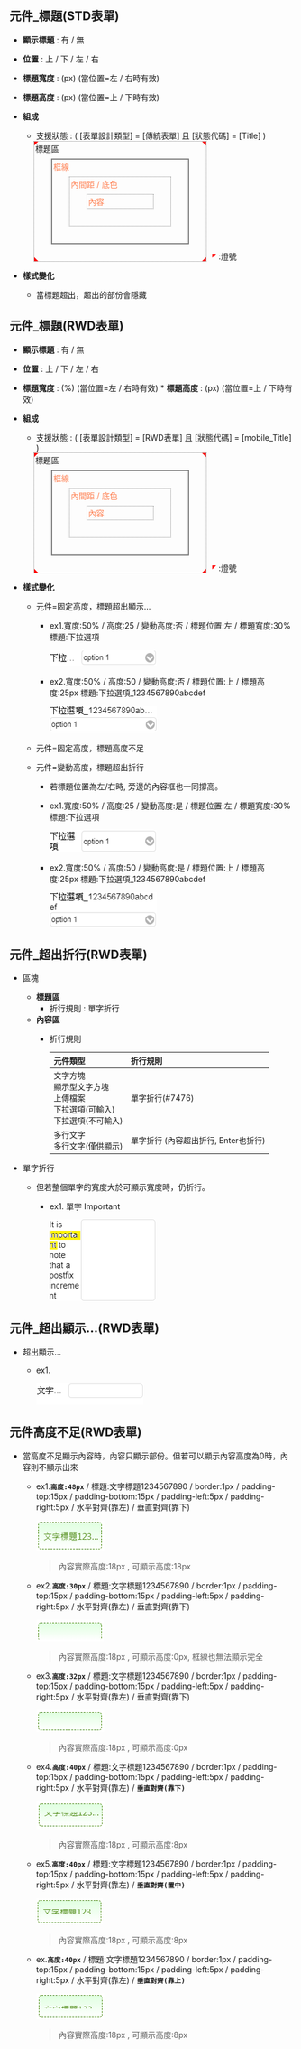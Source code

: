 ## <div id="std-ctrl-title">元件_標題(STD表單)</div>
* **顯示標題** : 有 / 無
* **位置** : 上 / 下 / 左 / 右														
* **標題寬度** : (px) (當位置=左 / 右時有效)
* **標題高度** : (px) (當位置=上 / 下時有效)

* **<div id="標題(傳統表單)_組成">組成</div>**

	* 支援狀態 :  ( [表單設計類型] = [傳統表單] 且 [狀態代碼] = [Title] )

	<div style="display:inline-flex;align-items:flex-end;width:80%;">
		<div class="ctrl_title" style="position:relative;box-sizing:border-box;margin-left:5%;padding:30px;border:1px #808080 dotted;width:80%;height:100%;">
			<div style="position:absolute;top:2px;left:2px;">標題區</div>
			<div class="ctrl_title_light1" style="position: absolute; border-style: solid; width: 0px; height: 0px; z-index: 60; top: 0px; left: 0px; border-width: 7px 7px 0px 0px; border-color: rgb(255, 0, 0) transparent transparent;"></div>
			<div class="ctrl_title_light3" style="position: absolute; border-style: solid; width: 0px; height: 0px; z-index: 60; bottom: 0px; left: 0px; border-width: 7px 0px 0px 7px; border-color: transparent transparent transparent rgb(255, 0, 0);"></div>
			<div class="ctrl_title_light4" style="position: absolute; border-style: solid; width: 0px; height: 0px; z-index: 60; top: 0px; right: 0px; border-width: 0px 7px 7px 0px; border-color: transparent rgb(255, 0, 0) transparent transparent;"></div>
			<div class="ctrl_title_light6" style="position: absolute; border-style: solid; width: 0px; height: 0px; z-index: 60; bottom: 0px; right: 0px; border-width: 0px 0px 7px 7px; border-color: transparent transparent rgb(255, 0, 0);"></div>
			<div class="ctrl_border" style="position:relative;box-sizing:border-box;padding:30px;border:2px #808080 solid;width:100%;height:100%;">
				<div style="position:absolute;top:2px;left:2px;color:#ff7f50;">框線</div>
				<div class="ctrl_padding" style="position:relative;box-sizing:border-box;padding:30px;border:1px #808080 dotted;width:100%;height:100%;">
				<div style="position:absolute;top:2px;left:2px;color:#ff7f50;">內間距 / 底色</div>
					<div class="ctrl_ctt" style="position:relative;box-sizing:border-box;padding:2px;border:1px #808080 dotted;width:100%;height:100%;color:#ff7f50;">內容
					</div>                   
				</div>            
			</div>
		</div>	
		<div style="display:inline-flex;align-items:center;margin-left:10px;">
			<div style="position:relative;border-style: solid; width: 0px; height: 0px;border-width: 7px 7px 0px 0px; border-color: rgb(255, 0, 0) transparent transparent;"></div><div>&nbsp;:燈號</div>
		</div>
	</div>	

* **樣式變化**
	* 當標題超出，超出的部份會隱藏


## <div id="rwd-ctrl-title">元件_標題(RWD表單)</div>


* **顯示標題** : 有 / 無					
* **位置** : 上 / 下 / 左 / 右				
* **標題寬度** : (%) (當位置=左 / 右時有效)						* **標題高度** : (px) (當位置=上 / 下時有效)
* **<div id="標題(RWD表單)_組成">組成</div>**

	* 支援狀態 :  ( [表單設計類型] = [RWD表單] 且 [狀態代碼] = [mobile_Title] )

	<div style="display:inline-flex;align-items:flex-end;width:80%;">
		<div class="ctrl_title" style="position:relative;box-sizing:border-box;margin-left:5%;padding:30px;border:1px #808080 dotted;width:80%;height:100%;">
			<div style="position:absolute;top:2px;left:2px;">標題區</div>
			<div class="ctrl_title_light1" style="position: absolute; border-style: solid; width: 0px; height: 0px; z-index: 60; top: 0px; left: 0px; border-width: 7px 7px 0px 0px; border-color: rgb(255, 0, 0) transparent transparent;"></div>
			<div class="ctrl_title_light3" style="position: absolute; border-style: solid; width: 0px; height: 0px; z-index: 60; bottom: 0px; left: 0px; border-width: 7px 0px 0px 7px; border-color: transparent transparent transparent rgb(255, 0, 0);"></div>
			<div class="ctrl_title_light4" style="position: absolute; border-style: solid; width: 0px; height: 0px; z-index: 60; top: 0px; right: 0px; border-width: 0px 7px 7px 0px; border-color: transparent rgb(255, 0, 0) transparent transparent;"></div>
			<div class="ctrl_title_light6" style="position: absolute; border-style: solid; width: 0px; height: 0px; z-index: 60; bottom: 0px; right: 0px; border-width: 0px 0px 7px 7px; border-color: transparent transparent rgb(255, 0, 0);"></div>
			<div class="ctrl_border" style="position:relative;box-sizing:border-box;padding:30px;border:2px #808080 solid;width:100%;height:100%;">
				<div style="position:absolute;top:2px;left:2px;color:#ff7f50;">框線</div>
				<div class="ctrl_padding" style="position:relative;box-sizing:border-box;padding:30px;border:1px #808080 dotted;width:100%;height:100%;">
				<div style="position:absolute;top:2px;left:2px;color:#ff7f50;">內間距 / 底色</div>
					<div class="ctrl_ctt" style="position:relative;box-sizing:border-box;padding:2px;border:1px #808080 dotted;width:100%;height:100%;color:#ff7f50;">內容
					</div>                   
				</div>            
			</div>
		</div>	
		<div style="display:inline-flex;align-items:center;margin-left:10px;">
			<div style="position:relative;border-style: solid; width: 0px; height: 0px;border-width: 7px 7px 0px 0px; border-color: rgb(255, 0, 0) transparent transparent;"></div><div>&nbsp;:燈號</div>
		</div>
	</div>		

* **樣式變化**
	* 元件=固定高度，標題超出顯示…
		* ex1.寬度:50% / 高度:25 / 變動高度:否 / 標題位置:左 / 標題寬度:30% 標題:下拉選項

			![](attachment\ctrl_title_fixheight_ex1.png)

		* ex2.寬度:50% / 高度:50 / 變動高度:否 / 標題位置:上 / 標題高度:25px 標題:下拉選項_1234567890abcdef

			![](attachment\ctrl_title_fixheight_ex2.png)

	* 元件=固定高度，標題高度不足			
	* 元件=變動高度，標題超出折行
		* 若標題位置為左/右時, 旁邊的內容框也一同撐高。
		* ex1.寬度:50% / 高度:25 / 變動高度:是 / 標題位置:左 / 標題寬度:30% 標題:下拉選項

			![](attachment\ctrl_title_dynamicheight_ex1.png)

		* ex2.寬度:50% / 高度:50 / 變動高度:是 / 標題位置:上 / 標題高度:25px 標題:下拉選項_1234567890abcdef

			![](attachment\ctrl_title_dynamicheight_ex2.png)

## <div id="rwd-ctrl-overflow-break">元件_超出折行(RWD表單)</div>
* 區塊
	* **標題區**
		* 折行規則 : 單字折行			
	* **內容區**
		* 折行規則

			| 元件類型 |折行規則 | 
			| ----- | :---- | 
			| 文字方塊<br>顯示型文字方塊<br>上傳檔案<br>下拉選項(可輸入)<br>下拉選項(不可輸入) | 單字折行(#7476) |
			| 多行文字<br>多行文字(僅供顯示) | 單字折行 (內容超出折行, Enter也折行) |

* 單字折行					
	* 但若整個單字的寬度大於可顯示寬度時，仍折行。
		* ex1. 單字 Important

			![](attachment\ctrl_overflow_break_ex1.png)

## <div id="rwd-ctrl-overflow-ellipsis">元件_超出顯示…(RWD表單)</div>
* 超出顯示…			
	* ex1.

		![](attachment\ctrl_overflow_ellipsis_ex1.png)

## <div id="rwd-ctrl-height-notenough">元件高度不足(RWD表單)</div>
* 當高度不足顯示內容時，內容只顯示部份。但若可以顯示內容高度為0時，內容則不顯示出來
	* ex1.**`高度:48px`** / 標題:文字標題1234567890 / border:1px / padding-top:15px / padding-bottom:15px / padding-left:5px / padding-right:5px  / 水平對齊(靠左) / 垂直對齊(靠下)

		![](attachment\rwd_ctrl_height_notenough_ex1.png)
		> 內容實際高度:18px , 可顯示高度:18px

	* ex2.**`高度:30px`** / 標題:文字標題1234567890 / border:1px / padding-top:15px / padding-bottom:15px / padding-left:5px / padding-right:5px  / 水平對齊(靠左) / 垂直對齊(靠下)

		![](attachment\rwd_ctrl_height_notenough_ex2.png)
		> 內容實際高度:18px , 可顯示高度:0px, 框線也無法顯示完全

	* ex3.**`高度:32px`** / 標題:文字標題1234567890 / border:1px / padding-top:15px / padding-bottom:15px / padding-left:5px / padding-right:5px  / 水平對齊(靠左) / 垂直對齊(靠下)

		![](attachment\rwd_ctrl_height_notenough_ex3.png)
		> 內容實際高度:18px , 可顯示高度:0px

	* ex4.**`高度:40px`** / 標題:文字標題1234567890 / border:1px / padding-top:15px / padding-bottom:15px / padding-left:5px / padding-right:5px  / 水平對齊(靠左) / **`垂直對齊(靠下)`**

		![](attachment\rwd_ctrl_height_notenough_ex4.png)
		> 內容實際高度:18px , 可顯示高度:8px

	* ex5.**`高度:40px`** / 標題:文字標題1234567890 / border:1px / padding-top:15px / padding-bottom:15px / padding-left:5px / padding-right:5px  / 水平對齊(靠左) / **`垂直對齊(置中)`**

		![](attachment\rwd_ctrl_height_notenough_ex5.png)
		> 內容實際高度:18px , 可顯示高度:8px

	* ex.**`高度:40px`** / 標題:文字標題1234567890 / border:1px / padding-top:15px / padding-bottom:15px / padding-left:5px / padding-right:5px  / 水平對齊(靠左) / **`垂直對齊(靠上)`**

		![](attachment\rwd_ctrl_height_notenough_ex6.png)
		> 內容實際高度:18px , 可顯示高度:8px
